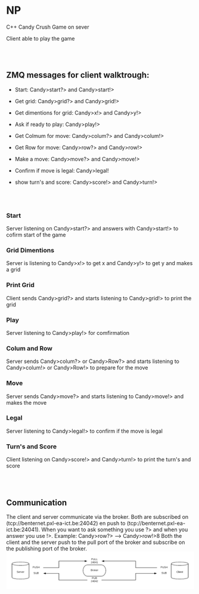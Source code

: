 # NP

C++ Candy Crush Game on sever

Client able to play the game

<br/><br/>

## ZMQ messages for client walktrough:

* Start: Candy>start?> and Candy>start!>

* Get grid: Candy>grid?> and Candy>grid!>

* Get dimentions for grid: Candy>x!> and Candy>y!>

* Ask if ready to play: Candy>play!>

* Get Colmum for move: Candy>colum?> and Candy>colum!>

* Get Row for move: Candy>row?> and Candy>row!>

* Make a move: Candy>move?> and Candy>move!>

* Confirm if move is legal: Candy>legal!

* show turn's and score: Candy>score!> and Candy>turn!>

<br/><br/>

### Start
Server listening on Candy>start?> and answers with Candy>start!> to cofirm start of the game
### Grid Dimentions
Server is listening to Candy>x!> to get x and Candy>y!> to get y and makes a grid
### Print Grid
Client sends Candy>grid?> and starts listening to Candy>grid!> to print the grid
### Play
Server listening to Candy>play!> for comfirmation
### Colum and Row
Server sends Candy>colum?> or Candy>Row?> and starts listening to Candy>colum!> or Candy>Row!> to prepare for the move
### Move
Server sends Candy>move?> and starts listening to Candy>move!> and makes the move
### Legal
Server listening to Candy>legal!> to confirm if the move is legal
### Turn's and Score
Client listening on Candy>score!> and Candy>turn!> to print the turn's and score

<br/><br/>

## Communication
The client and server communicate via the broker. Both are subscribed on (tcp://benternet.pxl-ea-ict.be:24042) en push to (tcp://benternet.pxl-ea-ict.be:24041).
When you want to ask something you use ?> and when you answer you use !>. Example: Candy>row?> -->  Candy>row!>8
Both the client and the server push to the pull port of the broker and subscribe on the publishing port of the broker.
![FlowChart](https://github.com/eknaepen/NP/blob/master/FlowChart/NP.png)
